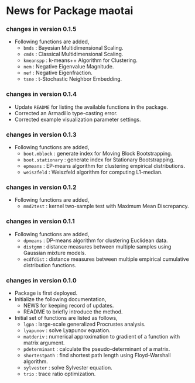# News for Package maotai

### changes in version 0.1.5
  * Following functions are added,
    - `bmds`     : Bayesian Multidimensional Scaling.
    - `cmds`     : Classical Multidimensional Scaling.
    - `kmeanspp` : k-means++ Algorithm for Clustering.
    - `nem`      : Negative Eigenvalue Magnitude.
    - `nef`      : Negative Eigenfraction.
    - `tsne`     : t-Stochastic Neighbor Embedding.

### changes in version 0.1.4
  * Update `README` for listing the available functions in the package.
  * Corrected an Armadillo type-casting error.
  * Corrected example visualization parameter settings.
  
### changes in version 0.1.3
  * Following functions are added,
    - `boot.mblock`     : generate index for Moving Block Bootstrapping.
    - `boot.stationary` : generate index for Stationary Bootstrapping.
    - `epmeans`         : EP-means algorithm for clustering empirical distributions.
    - `weiszfeld`       : Weiszfeld algorithm for computing L1-median.
    
### changes in version 0.1.2
  * Following functions are added,
    - `mmd2test`        : kernel two-sample test with Maximum Mean Discrepancy.
    
### changes in version 0.1.1
  * Following functions are added,
    - `dpmeans`         : DP-means algorithm for clustering Euclidean data.
    - `distgmm`         : distance measures between multiple samples using Gaussian mixture models.
    - `ecdfdist`        : distance measures between multiple empirical cumulative distribution functions.
    
### changes in version 0.1.0
  * Package is first deployed.
  * Initialize the following documentation,
    - NEWS for keeping record of updates.
    - README to briefly introduce the method.
  * Initial set of functions are listed as follows,
    - `lgpa`            : large-scale generalized Procrustes analysis.
    - `lyapunov`        : solve Lyapunov equation.
    - `matderiv`        : numerical approximation to gradient of a function with matrix argument.
    - `pdeterminant`    : calculate the pseudo-determinant of a matrix.
    - `shortestpath`    : find shortest path length using Floyd-Warshall algorithm.
    - `sylvester`       : solve Sylvester equation.
    - `trio`            : trace ratio optimization.
